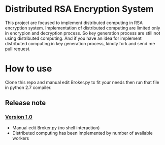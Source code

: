 # Distributed RSA Encryption System

This project are focused to implement distributed computing in RSA encryption system. Implementation of distributed computing are limited only in encrypion and decryption process. So key generation process are still not using distributed computing. And if you have an idea for implement distributed computing in key generation process, kindly fork and send me pull request.

# How to use

Clone this repo and manual edit Broker.py to fit your needs then run that file in python 2.7 compiler.

## Release note
### [Version 1.0](https://github.com/sofyanarief/Distributed-RSA-Encryption-System/archive/1.0.zip) 
- Manual edit Broker.py (no shell interaction)
- Distributed computing has been implemented by number of available workers
